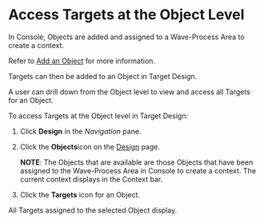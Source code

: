 # Access Targets at the Object Level

In Console, Objects are added and assigned to a Wave-Process Area to
create a context.

Refer to [Add an
Object](../../Console/Use_Cases/Add_Elements_Separately.htm#Add3) for
more information.

Targets can then be added to an Object in Target Design.

A user can drill down from the Object level to view and access all
Targets for an Object.

To access Targets at the Object level in Target Design:

1.  Click **Design** in the *Navigation* pane.

2.  Click the **Objects**icon on the [Design](../Page_Desc/Design.htm)
    page.
    
    **NOTE**: The Objects that are available are those Objects that have
    been assigned to the Wave-Process Area in Console to create a
    context. The current context displays in the Context bar.

3.  Click the **Targets** icon for an Object.

All Targets assigned to the selected Object display.
